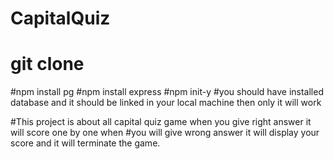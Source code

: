 # CapitalQuiz

# git clone <url>
#npm install pg
#npm install express
#npm init-y
#you should have installed database and it should be linked in your local machine then only it will work

#This project is about all capital quiz game when you give right answer it will score one by one when
#you will give wrong answer it will display your score and it will terminate the game.
